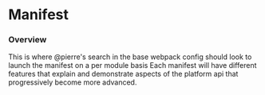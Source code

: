 # Manifest

### Overview

This is where @pierre's search in the base webpack config should look to launch the manifest on a per module basis
Each manifest will have different features that explain and demonstrate aspects of the platform api that progressively
become more advanced.